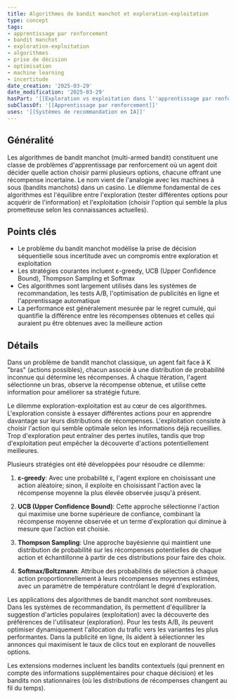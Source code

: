 ```yaml
---
title: Algorithmes de bandit manchot et exploration-exploitation
type: concept
tags:
- apprentissage par renforcement
- bandit manchot
- exploration-exploitation
- algorithmes
- prise de décision
- optimisation
- machine learning
- incertitude
date_creation: '2025-03-29'
date_modification: '2025-03-29'
hasPart: '[[Exploration vs exploitation dans l''apprentissage par renforcement]]'
subClassOf: '[[Apprentissage par renforcement]]'
uses: '[[Systèmes de recommandation en IA]]'
---
```

## Généralité

Les algorithmes de bandit manchot (multi-armed bandit) constituent une classe de problèmes d'apprentissage par renforcement où un agent doit décider quelle action choisir parmi plusieurs options, chacune offrant une récompense incertaine. Le nom vient de l'analogie avec les machines à sous (bandits manchots) dans un casino. Le dilemme fondamental de ces algorithmes est l'équilibre entre l'exploration (tester différentes options pour acquérir de l'information) et l'exploitation (choisir l'option qui semble la plus prometteuse selon les connaissances actuelles).

## Points clés

- Le problème du bandit manchot modélise la prise de décision séquentielle sous incertitude avec un compromis entre exploration et exploitation
- Les stratégies courantes incluent ε-greedy, UCB (Upper Confidence Bound), Thompson Sampling et Softmax
- Ces algorithmes sont largement utilisés dans les systèmes de recommandation, les tests A/B, l'optimisation de publicités en ligne et l'apprentissage automatique
- La performance est généralement mesurée par le regret cumulé, qui quantifie la différence entre les récompenses obtenues et celles qui auraient pu être obtenues avec la meilleure action

## Détails

Dans un problème de bandit manchot classique, un agent fait face à K "bras" (actions possibles), chacun associé à une distribution de probabilité inconnue qui détermine les récompenses. À chaque itération, l'agent sélectionne un bras, observe la récompense obtenue, et utilise cette information pour améliorer sa stratégie future.

Le dilemme exploration-exploitation est au cœur de ces algorithmes. L'exploration consiste à essayer différentes actions pour en apprendre davantage sur leurs distributions de récompenses. L'exploitation consiste à choisir l'action qui semble optimale selon les informations déjà recueillies. Trop d'exploration peut entraîner des pertes inutiles, tandis que trop d'exploitation peut empêcher la découverte d'actions potentiellement meilleures.

Plusieurs stratégies ont été développées pour résoudre ce dilemme:

1. **ε-greedy**: Avec une probabilité ε, l'agent explore en choisissant une action aléatoire; sinon, il exploite en choisissant l'action avec la récompense moyenne la plus élevée observée jusqu'à présent.

2. **UCB (Upper Confidence Bound)**: Cette approche sélectionne l'action qui maximise une borne supérieure de confiance, combinant la récompense moyenne observée et un terme d'exploration qui diminue à mesure que l'action est choisie.

3. **Thompson Sampling**: Une approche bayésienne qui maintient une distribution de probabilité sur les récompenses potentielles de chaque action et échantillonne à partir de ces distributions pour faire des choix.

4. **Softmax/Boltzmann**: Attribue des probabilités de sélection à chaque action proportionnellement à leurs récompenses moyennes estimées, avec un paramètre de température contrôlant le degré d'exploration.

Les applications des algorithmes de bandit manchot sont nombreuses. Dans les systèmes de recommandation, ils permettent d'équilibrer la suggestion d'articles populaires (exploitation) avec la découverte des préférences de l'utilisateur (exploration). Pour les tests A/B, ils peuvent optimiser dynamiquement l'allocation du trafic vers les variantes les plus performantes. Dans la publicité en ligne, ils aident à sélectionner les annonces qui maximisent le taux de clics tout en explorant de nouvelles options.

Les extensions modernes incluent les bandits contextuels (qui prennent en compte des informations supplémentaires pour chaque décision) et les bandits non stationnaires (où les distributions de récompenses changent au fil du temps).